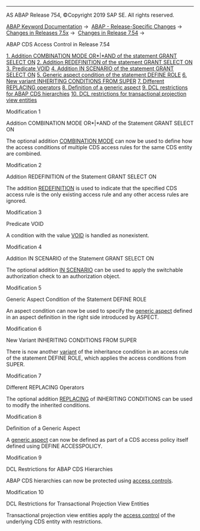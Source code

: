   

* * *

AS ABAP Release 754, ©Copyright 2019 SAP SE. All rights reserved.

[ABAP Keyword Documentation](javascript:call_link\('abenabap.htm'\)) →  [ABAP - Release-Specific Changes](javascript:call_link\('abennews.htm'\)) →  [Changes in Releases 7.5x](javascript:call_link\('abennews-75.htm'\)) →  [Changes in Release 7.54](javascript:call_link\('abennews-754.htm'\)) → 

ABAP CDS Access Control in Release 7.54

[1\. Addition COMBINATION MODE OR*|*AND of the statement GRANT SELECT ON](#!ABAP_MODIFICATION_1@1@)
[
2\. Addition REDEFINITION of the statement GRANT SELECT ON](#!ABAP_MODIFICATION_2@2@)
[
3\. Predicate VOID](#!ABAP_MODIFICATION_3@3@)
[
4\. Addition IN SCENARIO of the statement GRANT SELECT ON](#!ABAP_MODIFICATION_4@4@)
[
5\. Generic aspect condition of the statement DEFINE ROLE](#!ABAP_MODIFICATION_5@5@)
[
6\. New variant INHERITING CONDITIONS FROM SUPER](#!ABAP_MODIFICATION_6@6@)
[
7\. Different REPLACING operators](#!ABAP_MODIFICATION_7@7@)
[
8\. Definition of a generic aspect](#!ABAP_MODIFICATION_8@8@)
[
9\. DCL restrictions for ABAP CDS hierarchies](#!ABAP_MODIFICATION_9@9@)
[
10\. DCL restrictions for transactional projection view entities](#!ABAP_MODIFICATION_10@10@)

Modification 1

Addition COMBINATION MODE OR*|*AND of the Statement GRANT SELECT ON

The optional addition [COMBINATION MODE](javascript:call_link\('abencds_dcl_role_cond_rule.htm'\)) can now be used to define how the access conditions of multiple CDS access rules for the same CDS entity are combined.

Modification 2

Addition REDEFINITION of the Statement GRANT SELECT ON

The addition [REDEFINITION](javascript:call_link\('abencds_dcl_role_cond_rule.htm'\)) is used to indicate that the specified CDS access rule is the only existing access rule and any other access rules are ignored.

Modification 3

Predicate VOID

A condition with the value [VOID](javascript:call_link\('abencds_dcl_role_conditions.htm'\)) is handled as nonexistent.

Modification 4

Addition IN SCENARIO of the Statement GRANT SELECT ON

The optional addition [IN SCENARIO](javascript:call_link\('abencds_f1_cond_pfcg.htm'\)) can be used to apply the switchable authorization check to an authorization object.

Modification 5

Generic Aspect Condition of the Statement DEFINE ROLE

An aspect condition can now be used to specify the [generic aspect](javascript:call_link\('abencds_f1_cond_aspect.htm'\)) defined in an aspect definition in the right side introduced by ASPECT.

Modification 6

New Variant INHERITING CONDITIONS FROM SUPER

There is now another [variant](javascript:call_link\('abencds_f1_cond_inherit.htm'\)) of the inheritance condition in an access rule of the statement DEFINE ROLE, which applies the access conditions from SUPER.

Modification 7

Different REPLACING Operators

The optional addition [REPLACING](javascript:call_link\('abencds_f1_cond_inherit.htm'\)) of INHERITING CONDITIONS can be used to modify the inherited conditions.

Modification 8

Definition of a Generic Aspect

A [generic aspect](javascript:call_link\('abencds_f1_define_generic_aspect.htm'\)) can now be defined as part of a CDS access policy itself defined using DEFINE ACCESSPOLICY.

Modification 9

DCL Restrictions for ABAP CDS Hierarchies

ABAP CDS hierarchies can now be protected using [access controls](javascript:call_link\('abencds_f1_dcl_hierarchies.htm'\)).

Modification 10

DCL Restrictions for Transactional Projection View Entities

Transactional projection view entities apply the [access control](javascript:call_link\('abencds_f1_dcl_projection_views.htm'\)) of the underlying CDS entity with restrictions.